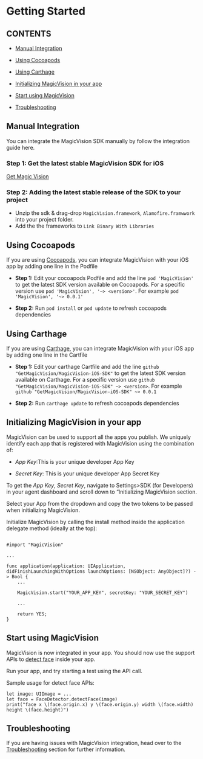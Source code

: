 # Getting Started

## CONTENTS

- [Manual Integration](#s1)

- [Using Cocoapods](#s2)

- [Using Carthage](#s3)

- [Initializing MagicVision in your app](#s4)

- [Start using MagicVision](#s5)

- [Troubleshooting](#s6)


## <span id = "s1">Manual Integration</span>

You can integrate the MagicVision SDK manually by follow the integration guide here.

### **Step 1:** Get the latest stable MagicVision SDK for iOS


[Get Magic Vision](https://github.com/GetMagicVision/MagicVision-iOS-SDK)


### **Step 2:** Adding the latest stable release of the SDK to your project

- Unzip the sdk & drag-drop `MagicVision.framework`, `Alamofire.framwwork` into your project folder.
- Add the the frameworks to `Link Binary With Libraries`


## <span id = "s2">Using Cocoapods</span>

If you are using [Cocoapods](http://cocoapods.org), you can integrate MagicVision with your iOS app by adding one line in the Podfile

- **Step 1:** Edit your cocoapods Podfile and add the line `pod 'MagicVision'` to get the latest SDK version available on Cocoapods. For a specific version use `pod 'MagicVision', '~> <version>'`. For example `pod 'MagicVision', '~> 0.0.1'`

- **Step 2:** Run `pod install` or `pod update` to refresh cocoapods dependencies


## <span id = "s3">Using Carthage</span>

If you are using [Carthage](https://github.com/carthage/carthage), you can integrate MagicVision with your iOS app by adding one line in the Cartfile

- **Step 1:** Edit your carthage Cartfile and add the line `github "GetMagicVision/MagicVision-iOS-SDK"` to get the latest SDK version available on Carthage. For a specific version use `github "GetMagicVision/MagicVision-iOS-SDK" ~> <version>`. For example `github "GetMagicVision/MagicVision-iOS-SDK" ~> 0.0.1`

- **Step 2:** Run `carthage update` to refresh cocoapods dependencies


## <span id = "s4">Initializing MagicVision in your app</span>

MagicVision can be used to support all the apps you publish. We uniquely identify each app that is registered with MagicVision using the combination of:

- *App Key*:This is your unique developer App Key

- *Secret Key*: This is your unique developer App Secret Key

To get the *App Key*, *Secret Key*, navigate to Settings>SDK (for Developers) in your agent dashboard and scroll down to “Initializing MagicVision section.

Select your App from the dropdown and copy the two tokens to be passed when initializing MagicVision.

Initialize MagicVision by calling the install method inside the application delegate method (ideally at the top):

```

#import "MagicVision"

...

func application(application: UIApplication, didFinishLaunchingWithOptions launchOptions: [NSObject: AnyObject]?) -> Bool {
    ...

    MagicVision.start("YOUR_APP_KEY", secretKey: "YOUR_SECRET_KEY")

    ...

    return YES;
}

```


## <span id = "s5">Start using MagicVision</span>

MagicVision is now integrated in your app. You should now use the support APIs to [detect face]() inside your app.

Run your app, and try starting a test using the API call.

Sample usage for detect face APIs:

```
let image: UIImage = ...
let face = FaceDetector.detectFace(image)
print("face x \(face.origin.x) y \(face.origin.y) width \(face.width) height \(face.height)")

```

## <span id = "s6">Troubleshooting</span>

If you are having issues with MagicVision integration, head over to the [Troubleshooting]() section for further information.
